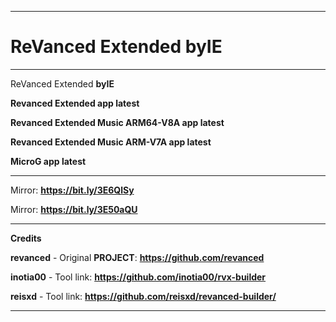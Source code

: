 **********************************
# ReVanced Extended **byIE**
**********************************
ReVanced Extended **byIE**

**Revanced Extended app latest**

**Revanced Extended Music ARM64-V8A app latest**

**Revanced Extended Music ARM-V7A app latest**

**MicroG app latest**
**********************************
Mirror: **https://bit.ly/3E6QlSy**

Mirror: **https://bit.ly/3E50aQU**
**********************************
**Credits**

**revanced** - Original **PROJECT**: **https://github.com/revanced**

**inotia00** - Tool link: **https://github.com/inotia00/rvx-builder**

**reisxd** - Tool link: **https://github.com/reisxd/revanced-builder/**
**********************************




